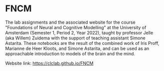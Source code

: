 # FNCM

The lab assignments and the associated website for the course "Foundations of Neural and Cognitive Modelling" at the University of Amsterdam (Semester 1, Period 2, Year 2022), taught by professor Jelle (aka Willem) Zuidema with the support of teaching assistant Simone Astarita. These notebooks are the result of the combined work of Iris Proff, Marianne de Heer Kloots, and Simone Astarita, and can be used as an approachable introduction to models of the brain and the mind.

Website link: https://clclab.github.io/FNCM